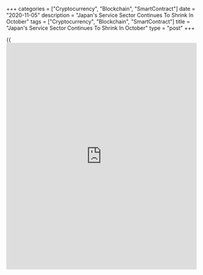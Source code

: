 +++
categories = ["Cryptocurrency", "Blockchain", "SmartContract"]
date = "2020-11-05"
description = "Japan's Service Sector Continues To Shrink In October"
tags = ["Cryptocurrency", "Blockchain", "SmartContract"]
title = "Japan's Service Sector Continues To Shrink In October"
type = "post"
+++

{{<iframe id="large-banner" src="https://www.bounty.group/#slide=3.0" width="100%" height="600" scrolling="no" style="border: 0px solid rgb(216, 221, 230); border-radius: 3px;">}}

Japan's service sector continued to contract in October but the pace of
decline eased amid a relaxation of Covid-19 restrictions, final data
from IHS Markit showed Thursday.

The au Jibun Bank services Purchasing Managers' Index rose to a nine-
month high of 47.7 in October from 46.9 in September. The flash reading
was 46.6.

Although output remained in contraction territory, the latest decline
was the softest in the current sequence of contraction.

The survey showed that the downturn in new orders softened. Following
seven consecutive months of job losses, employment levels stabilized.  
  
On the price front, the survey revealed a marginal fall in average cost
burdens for the third month in a row. At the same time, the service
sector reported lower selling prices for the eighth consecutive month.

Companies were increasingly optimistic that a sustained recovery would
prevail over the coming 12 months, pushing expectations to the highest
level in close to three years.

The composite output index that combines manufacturing and services
sectors, advanced to 48.0 in October from 46.6 in September. This was
also the highest reading in nine months. The flash score was 46.7.

For comments and feedback [contact](https://www.playgroundfx.com/contact/): editorial@rtt[news](https://www.letsplayfx.com/blog/forex-news-website/).com

[Economic News][1]

 **What parts of the world are seeing the best (and worst) economic
performances lately? Click[here][2] to check out our [Econ Scorecard][2]
and find out! See up-to-the-moment [ranking](https://www.playgroundfx.com/blog/crypto-exchange-ranking/)s for the best and worst
performers in [GDP][3], [unemployment rate][4], [inflation][5] and much
more.**

   1. www.rtt[news](https://www.letsplayfx.com/blog/forex-news-website/).com/Content/EconomicNews.aspx
   2. www.rtt[news](https://www.letsplayfx.com/blog/forex-news-website/).com/economic-scorecard/world-rank/industrial-production/highest-performance.aspx
   3. www.rtt[news](https://www.letsplayfx.com/blog/forex-news-website/).com/economic-scorecard/world-rank/GDP/highest-performance.aspx
   4. www.rtt[news](https://www.letsplayfx.com/blog/forex-news-website/).com/economic-scorecard/world-rank/unemployment-rate/lowest-performance.aspx
   5. www.rtt[news](https://www.letsplayfx.com/blog/forex-news-website/).com/economic-scorecard/world-rank/CPI/highest-performance.aspx